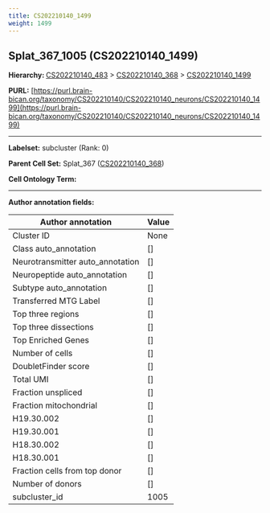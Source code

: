 ```yaml
---
title: CS202210140_1499
weight: 1499
---
```

## Splat_367_1005 (CS202210140_1499)
<b>Hierarchy: </b>
[CS202210140_483](../CS202210140_483) >
[CS202210140_368](../CS202210140_368) >
[CS202210140_1499](../CS202210140_1499)

**PURL:** [https://purl.brain-bican.org/taxonomy/CS202210140/CS202210140_neurons/CS202210140_1499](https://purl.brain-bican.org/taxonomy/CS202210140/CS202210140_neurons/CS202210140_1499)

---


**Labelset:** subcluster (Rank: 0)

**Parent Cell Set:** Splat_367 ([CS202210140_368](../CS202210140_368))



**Cell Ontology Term:** 

[MARKER GENES.]: #


---

[TRANSFERRED ANNOTATIONS.]: #


[AUTHOR ANNOTATION FIELDS.]: #


**Author annotation fields:**

| Author annotation | Value |
|-------------------|-------|
|Cluster ID|None|
|Class auto_annotation|[]|
|Neurotransmitter auto_annotation|[]|
|Neuropeptide auto_annotation|[]|
|Subtype auto_annotation|[]|
|Transferred MTG Label|[]|
|Top three regions|[]|
|Top three dissections|[]|
|Top Enriched Genes|[]|
|Number of cells|[]|
|DoubletFinder score|[]|
|Total UMI|[]|
|Fraction unspliced|[]|
|Fraction mitochondrial|[]|
|H19.30.002|[]|
|H19.30.001|[]|
|H18.30.002|[]|
|H18.30.001|[]|
|Fraction cells from top donor|[]|
|Number of donors|[]|
|subcluster_id|1005|
